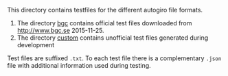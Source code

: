 This directory contains testfiles for the different autogiro file formats.

1. The directory [bgc](/bgc) contains official test files downloaded from
   http://www.bgc.se 2015-11-25.
1. The directory [custom](/custom) contains unofficial test files generated
   during development

Test files are suffixed `.txt`. To each test file there is a complementary `.json`
file with additional information used during testing.
